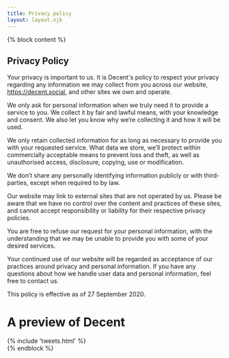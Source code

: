```yaml
---
title: Privacy policy
layout: layout.njk
---
```


{% block content %}
<div class="container">
  <div class="row">
    <div class="col-lg-12">
      <h2>Privacy Policy</h2>
      <p>Your privacy is important to us. It is Decent's policy to respect your privacy regarding any information we may collect from you across our website, <a href="https://decent.social">https://decent.social</a>, and other sites we own and operate.</p>
      <p>We only ask for personal information when we truly need it to provide a service to you. We collect it by fair and lawful means, with your knowledge and consent. We also let you know why we’re collecting it and how it will be used.</p>
      <p>We only retain collected information for as long as necessary to provide you with your requested service. What data we store, we’ll protect within commercially acceptable means to prevent loss and theft, as well as unauthorised access, disclosure, copying, use or modification.</p>
      <p>We don’t share any personally identifying information publicly or with third-parties, except when required to by law.</p>
      <p>Our website may link to external sites that are not operated by us. Please be aware that we have no control over the content and practices of these sites, and cannot accept responsibility or liability for their respective privacy policies.</p>
      <p>You are free to refuse our request for your personal information, with the understanding that we may be unable to provide you with some of your desired services.</p>
      <p>Your continued use of our website will be regarded as acceptance of our practices around privacy and personal information. If you have any questions about how we handle user data and personal information, feel free to contact us.</p>
      <p>This policy is effective as of 27 September 2020.</p>
    </div>
    <div class="col-lg-6 mx-auto mt-5">
      <h1 class="title text-center">A preview of Decent</h1>
      {% include 'tweets.html' %}
    </div>
  </div>
</div>
{% endblock %}